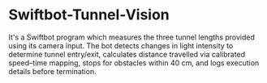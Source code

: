 # Swiftbot-Tunnel-Vision
It's a Swiftbot program which measures the three tunnel lengths provided using its camera input. The bot detects changes in light intensity to determine tunnel entry/exit, calculates distance travelled via calibrated speed–time mapping, stops for obstacles within 40 cm, and logs execution details before termination.
